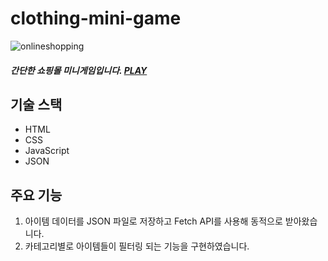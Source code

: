 # clothing-mini-game
![onlineshopping](https://user-images.githubusercontent.com/88806842/133414040-6626bd1d-c6e8-48b2-9651-4d04f7566b0b.png)
##### 간단한 쇼핑몰 미니게임입니다. [PLAY](https://berrygood.github.io/clothing-mini-game)
## 기술 스택
* HTML
* CSS
* JavaScript
* JSON
## 주요 기능
1. 아이템 데이터를 JSON 파일로 저장하고 Fetch API를 사용해 동적으로 받아왔습니다.
2. 카테고리별로 아이템들이 필터링 되는 기능을 구현하였습니다.


